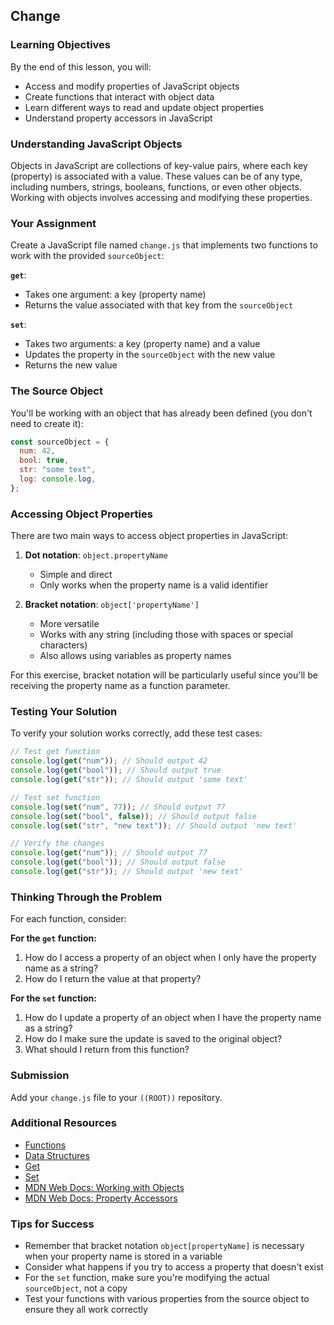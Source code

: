## Change

### Learning Objectives

By the end of this lesson, you will:

- Access and modify properties of JavaScript objects
- Create functions that interact with object data
- Learn different ways to read and update object properties
- Understand property accessors in JavaScript

### Understanding JavaScript Objects

Objects in JavaScript are collections of key-value pairs, where each key (property) is associated with a value. These values can be of any type, including numbers, strings, booleans, functions, or even other objects. Working with objects involves accessing and modifying these properties.

### Your Assignment

Create a JavaScript file named `change.js` that implements two functions to work with the provided `sourceObject`:

**`get`**:

- Takes one argument: a key (property name)
- Returns the value associated with that key from the `sourceObject`

**`set`**:

- Takes two arguments: a key (property name) and a value
- Updates the property in the `sourceObject` with the new value
- Returns the new value

### The Source Object

You'll be working with an object that has already been defined (you don't need to create it):

```js
const sourceObject = {
  num: 42,
  bool: true,
  str: "some text",
  log: console.log,
};
```

### Accessing Object Properties

There are two main ways to access object properties in JavaScript:

1. **Dot notation**: `object.propertyName`

   - Simple and direct
   - Only works when the property name is a valid identifier

2. **Bracket notation**: `object['propertyName']`
   - More versatile
   - Works with any string (including those with spaces or special characters)
   - Also allows using variables as property names

For this exercise, bracket notation will be particularly useful since you'll be receiving the property name as a function parameter.

### Testing Your Solution

To verify your solution works correctly, add these test cases:

```javascript
// Test get function
console.log(get("num")); // Should output 42
console.log(get("bool")); // Should output true
console.log(get("str")); // Should output 'some text'

// Test set function
console.log(set("num", 77)); // Should output 77
console.log(set("bool", false)); // Should output false
console.log(set("str", "new text")); // Should output 'new text'

// Verify the changes
console.log(get("num")); // Should output 77
console.log(get("bool")); // Should output false
console.log(get("str")); // Should output 'new text'
```

### Thinking Through the Problem

For each function, consider:

**For the `get` function:**

1. How do I access a property of an object when I only have the property name as a string?
2. How do I return the value at that property?

**For the `set` function:**

1. How do I update a property of an object when I have the property name as a string?
2. How do I make sure the update is saved to the original object?
3. What should I return from this function?

### Submission

Add your `change.js` file to your `((ROOT))` repository.

### Additional Resources

- [Functions](https://nan-academy.github.io/js-training/examples/functions.js)
- [Data Structures](https://nan-academy.github.io/js-training/examples/data-structures.js)
- [Get](https://nan-academy.github.io/js-training/examples/get.js)
- [Set](https://nan-academy.github.io/js-training/examples/set.js)
- [MDN Web Docs: Working with Objects](https://developer.mozilla.org/en-US/docs/Web/JavaScript/Guide/Working_with_Objects)
- [MDN Web Docs: Property Accessors](https://developer.mozilla.org/en-US/docs/Web/JavaScript/Reference/Operators/Property_Accessors)

### Tips for Success

- Remember that bracket notation `object[propertyName]` is necessary when your property name is stored in a variable
- Consider what happens if you try to access a property that doesn't exist
- For the `set` function, make sure you're modifying the actual `sourceObject`, not a copy
- Test your functions with various properties from the source object to ensure they all work correctly

